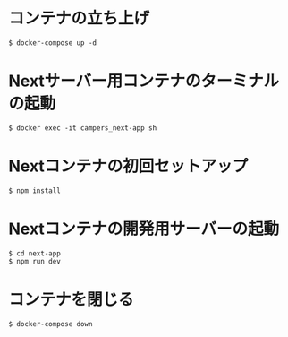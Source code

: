 # コンテナの立ち上げ

```
$ docker-compose up -d
```


# Nextサーバー用コンテナのターミナルの起動

```
$ docker exec -it campers_next-app sh
```

# Nextコンテナの初回セットアップ

```
$ npm install
```

# Nextコンテナの開発用サーバーの起動

```
$ cd next-app
$ npm run dev
```

# コンテナを閉じる

```
$ docker-compose down
```
